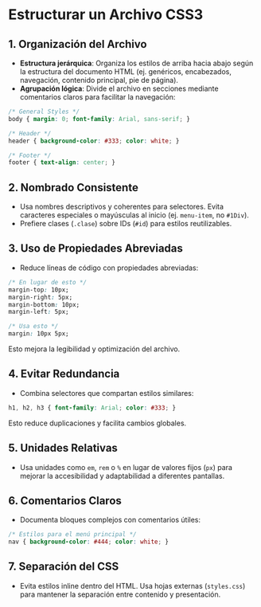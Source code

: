 # Estructurar un Archivo CSS3

## 1. Organización del Archivo

- **Estructura jerárquica**: Organiza los estilos de arriba hacia abajo según la estructura del documento HTML (ej. genéricos, encabezados, navegación, contenido principal, pie de página).
- **Agrupación lógica**: Divide el archivo en secciones mediante comentarios claros para facilitar la navegación:

```css
/* General Styles */
body { margin: 0; font-family: Arial, sans-serif; }

/* Header */
header { background-color: #333; color: white; }

/* Footer */
footer { text-align: center; }
```

## 2. Nombrado Consistente

- Usa nombres descriptivos y coherentes para selectores. Evita caracteres especiales o mayúsculas al inicio (ej. `menu-item`, no `#1Div`).
- Prefiere clases (`.clase`) sobre IDs (`#id`) para estilos reutilizables.

## 3. Uso de Propiedades Abreviadas

- Reduce líneas de código con propiedades abreviadas:

```css
/* En lugar de esto */
margin-top: 10px;
margin-right: 5px;
margin-bottom: 10px;
margin-left: 5px;

/* Usa esto */
margin: 10px 5px;
```

Esto mejora la legibilidad y optimización del archivo.

## 4. Evitar Redundancia

- Combina selectores que compartan estilos similares:

```css
h1, h2, h3 { font-family: Arial; color: #333; }
```

Esto reduce duplicaciones y facilita cambios globales.

## 5. Unidades Relativas

- Usa unidades como `em`, `rem` o `%` en lugar de valores fijos (`px`) para mejorar la accesibilidad y adaptabilidad a diferentes pantallas.

## 6. Comentarios Claros

- Documenta bloques complejos con comentarios útiles:

```css
/* Estilos para el menú principal */
nav { background-color: #444; color: white; }
```

## 7. Separación del CSS

- Evita estilos inline dentro del HTML. Usa hojas externas (`styles.css`) para mantener la separación entre contenido y presentación.
